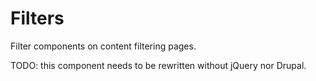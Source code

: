 # Filters

Filter components on content filtering pages.

TODO: this component needs to be rewritten without jQuery nor Drupal.

